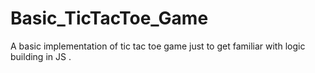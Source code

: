 # Basic_TicTacToe_Game
A basic implementation of tic tac toe game just to get familiar with logic building in JS .
